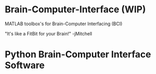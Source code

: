 # Brain-Computer-Interface (WIP)
MATLAB toolbox's for Brain-Computer Interfacing (BCI) 

"It's like a FitBit for your Brain!" -jMitchell 

# Python Brain-Computer Interface Software

